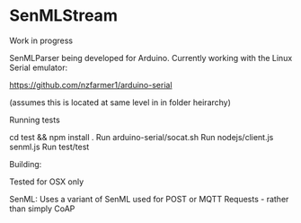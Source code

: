 # SenMLStream

Work in progress

SenMLParser being developed for Arduino. Currently working with the Linux Serial emulator:

https://github.com/nzfarmer1/arduino-serial

(assumes this is located at same level in in folder heirarchy)

Running tests

cd  test && npm install .
Run arduino-serial/socat.sh
Run nodejs/client.js senml.js
Run test/test

Building:

Tested for OSX only

SenML: Uses a variant of SenML used for POST or MQTT Requests - rather than simply CoAP


  


